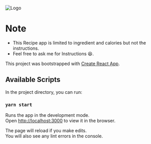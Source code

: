 ![Logo](https://user-images.githubusercontent.com/62325347/79120334-409d7b00-7db0-11ea-9e82-79e2a4cedb25.png)

# Note

  - This Recipe app is limited to ingredient and calories but not the instructions.
  - Feel free to ask me for Instructions 😆. 

This project was bootstrapped with [Create React App](https://github.com/facebook/create-react-app).

## Available Scripts

In the project directory, you can run:

### `yarn start`

Runs the app in the development mode.<br />
Open [http://localhost:3000](http://localhost:3000) to view it in the browser.

The page will reload if you make edits.<br />
You will also see any lint errors in the console.


